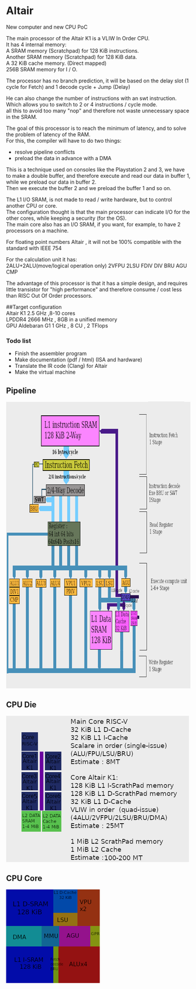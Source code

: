 # Altair
New computer and new CPU PoC

The main processor of the Altair K1 is a VLIW In Order CPU.  
It has 4 internal memory:  
A SRAM memory (Scratchpad) for 128 KiB instructions.  
Another SRAM memory (Scratchpad) for 128 KiB data.  
A 32 KiB cache memory. (Direct mapped)  
256B SRAM memory for I / O.  

The processor has no branch prediction, it will be based on the delay slot (1 cycle for Fetch) and 1 decode cycle + Jump (Delay)

He can also change the number of instructions with an swt instruction.  
Which allows you to switch to 2 or 4 instructions / cycle mode.  
all this to avoid too many "nop" and therefore not waste unnecessary space in the SRAM.

The goal of this processor is to reach the minimum of latency, and to solve the problem of latency of the RAM.  
For this, the compiler will have to do two things:  
- resolve pipeline conflicts  
- preload the data in advance with a DMA

This is a technique used on consoles like the Playstation 2 and 3, we have to make a double buffer, and therefore execute and read our data in buffer 1, while we preload our data in buffer 2.  
Then we execute the buffer 2 and we preload the buffer 1 and so on.

The L1 I/O SRAM, is not made to read / write hardware, but to control another CPU or core.  
The configuration thought is that the main processor can indicate I/O for the other cores, while keeping a security (for the OS).  
The main core also has an I/O SRAM, if you want, for example, to have 2 processors on a machine. 

For floating point numbers Altair , it will not be 100% compatible with the standard  with IEEE 754

For the calculation unit it has:  
2ALU+2ALU(move/logical operation only) 2VFPU 2LSU FDIV DIV BRU AGU CMP

The advantage of this processor is that it has a simple design, and requires little transistor for "high performance" and therefore consume / cost less than RISC Out Of Order processors.

##Target configuration  
Altair K1 2.5 GHz ,8-10 cores  
LPDDR4 2666 MHz , 8GB in a unified memory  
GPU Aldebaran G1 1 GHz , 8 CU , 2 TFlops  

### Todo list
- Finish the assembler program
- Make documentation (pdf / html) (ISA and hardware)
- Translate the IR code (Clang) for Altair
- Make the virtual machine

## Pipeline
<img src="Pipeline4.png?raw=true" alt="Pipeline" width="887" height="785">

## CPU Die
<img src="CPU.png?raw=true" alt="CPU" width="500" height="400">


## CPU Core
<img src="die.png?raw=true" alt="CPU" width="256" height="256">

